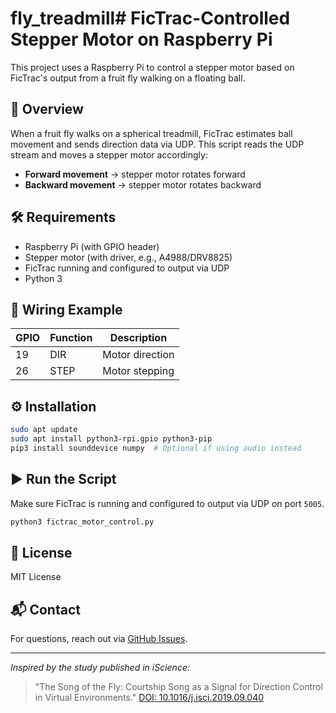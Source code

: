 # fly_treadmill# FicTrac-Controlled Stepper Motor on Raspberry Pi

This project uses a Raspberry Pi to control a stepper motor based on FicTrac's output from a fruit fly walking on a floating ball.

## 🧠 Overview
When a fruit fly walks on a spherical treadmill, FicTrac estimates ball movement and sends direction data via UDP. This script reads the UDP stream and moves a stepper motor accordingly:

- **Forward movement** → stepper motor rotates forward
- **Backward movement** → stepper motor rotates backward

## 🛠 Requirements
- Raspberry Pi (with GPIO header)
- Stepper motor (with driver, e.g., A4988/DRV8825)
- FicTrac running and configured to output via UDP
- Python 3

## 🧰 Wiring Example
| GPIO | Function     | Description        |
|------|--------------|--------------------|
| 19   | DIR          | Motor direction    |
| 26   | STEP         | Motor stepping     |

## ⚙️ Installation
```bash
sudo apt update
sudo apt install python3-rpi.gpio python3-pip
pip3 install sounddevice numpy  # Optional if using audio instead
```

## ▶️ Run the Script
Make sure FicTrac is running and configured to output via UDP on port `5005`.

```bash
python3 fictrac_motor_control.py
```

## 📄 License
MIT License

## 📬 Contact
For questions, reach out via [GitHub Issues](https://github.com/your-username/your-repo/issues).

---

*Inspired by the study published in iScience:*
> "The Song of the Fly: Courtship Song as a Signal for Direction Control in Virtual Environments."
> [DOI: 10.1016/j.isci.2019.09.040](https://www.cell.com/iscience/fulltext/S2589-0042(19)30333-5)

